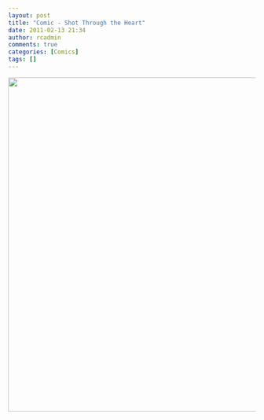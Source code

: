 ```yaml
---
layout: post
title: "Comic - Shot Through the Heart"
date: 2011-02-13 21:34
author: rcadmin
comments: true
categories: [Comics]
tags: []
---
```

<a href="http://bitsmack.com/wp/2011/02/13/comic-shot-through-the-heart/"><img src="http://dl.bitsmack.com/uploads/2011/02/20110214.jpg" alt="" title="except for dinner, we can still do that" width="680" height="680" class="alignnone size-full wp-image-2134" /></a>
